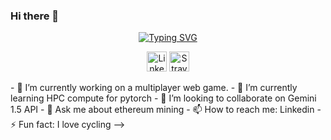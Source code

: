 ### Hi there 👋

<!--
**ammadhh/ammadhh** is a ✨ _special_ ✨ repository because its `README.md` (this file) appears on your GitHub profile.
<!-- Social icons section -->
<p align="center">
  <!-- Typing SVG by DenverCoder1 - https://github.com/DenverCoder1/readme-typing-svg -->
  <a href="https://github.com/DenverCoder1/readme-typing-svg">
    <a href="https://git.io/typing-svg"><img src="https://readme-typing-svg.demolab.com?font=Fira+Code&pause=1000&center=true&random=false&width=500&lines=Back+End+and+Machine+Learning+Developer" alt="Typing SVG" /></a>
</a>
</p>
<p align="center">
  <a href="https://www.linkedin.com/in/ammadhassan1/"><img width="32px" alt="LinkedIn" title="LinkedIn" src="https://i.imgur.com/yRpa1dQ.png"/></a>
  <a href="https://www.strava.com/athletes/53975495"><img width="32px" alt="Strava" title="Strava" src="https://play-lh.googleusercontent.com/j-ZV144PlVuTVsLuBzIKyEw9CbFnmWw9ku2NJ1ef0gZJh-iiIN1nrNPmAtvgAteyDqU"/></a>

<!--   &#8287;&#8287;&#8287;&#8287;&#8287;
  <a href="http://eyl327.mywebcommunity.org/promos/"><img width="32px" alt="Free Stuff" title="Free gifts for you" src="https://i.imgur.com/0uVwkoZ.png"/></a> -->
</p>
- 🔭 I’m currently working on a multiplayer web game.
- 🌱 I’m currently learning HPC compute for pytorch
- 👯 I’m looking to collaborate on Gemini 1.5 API
- 💬 Ask me about ethereum mining
- 📫 How to reach me: Linkedin
- ⚡ Fun fact: I love cycling
-->

